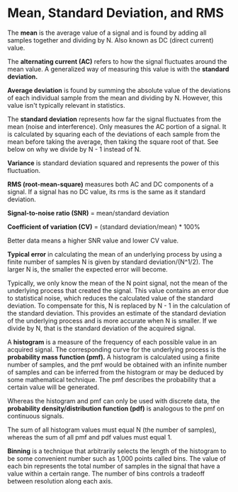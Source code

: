 # Mean, Standard Deviation, and RMS

The **mean** is the average value of a signal and is found by adding all samples together and dividing by N. Also known as DC (direct current) value.

The **alternating current (AC)** refers to how the signal fluctuates around the mean value. A generalized way of measuring this value is with the **standard deviation.**

**Average deviation** is found by summing the absolute value of the deviations of each individual sample from the mean and dividing by N. However, this value isn't typically relevant in statistics.

The **standard deviation** represents how far the signal fluctuates from the mean (noise and interference). Only measures the AC portion of a signal. It is calculated by squaring each of the deviations of each sample from the mean before taking the average, then taking the square root of that. See below on why we divide by N - 1 instead of N.

**Variance** is standard deviation squared and represents the power of this fluctuation.

**RMS (root-mean-square)** measures both AC and DC components of a signal. If a signal has no DC value, its rms is the same as it standard deviation. 

**Signal-to-noise ratio (SNR)** = mean/standard deviation

**Coefficient of variation (CV)** = (standard deviation/mean) * 100%

Better data means a higher SNR value and lower CV value.

**Typical error** in calculating the mean of an underlying process by using a finite number of samples N is given by standard deviation/(N^1/2). The larger N is, the smaller the expected error will become.

Typically, we only know the mean of the N point signal, not the mean of the underlying process that created the signal. This value contains an error due to statistical noise, which reduces the calculated value of the standard deviation. To compensate for this, N is replaced by N - 1 in the calculation of the standard deviation. This provides an estimate of the standard deviation of the underlying process and is more accurate when N is smaller. If we divide by N, that is the standard deviation of the acquired signal.

A **histogram** is a measure of the frequency of each possible value in an acquired signal. The corresponding curve for the underlying process is the **probability mass function (pmf).** A histogram is calculated using a finite number of samples, and the pmf would be obtained with an infinite number of samples and can be inferred from the histogram or may be deduced by some mathematical technique. The pmf describes the probability that a certain value will be generated. 

Whereas the histogram and pmf can only be used with discrete data, the **probability density/distribution function (pdf)** is analogous to the pmf on continuous signals. 

The sum of all histogram values must equal N (the number of samples), whereas the sum of all pmf and pdf values must equal 1.

**Binning** is a technique that arbitrarily selects the length of the histogram to be some convenient number such as 1,000 points called bins. The value of each bin represents the total number of samples in the signal that have a value within a certain range. The number of bins controls a tradeoff between resolution along each axis.